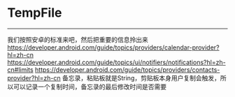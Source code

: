 # TempFile

***

我们按照安卓的标准来吧，然后把重要的信息拎出来
https://developer.android.com/guide/topics/providers/calendar-provider?hl=zh-cn
https://developer.android.com/guide/topics/ui/notifiers/notifications?hl=zh-cn#limits
https://developer.android.com/guide/topics/providers/contacts-provider?hl=zh-cn
备忘录，粘贴板就是String，剪贴板本身用户复制会触发，所以可以记录一个复制时间，备忘录的最后修改时间是否需要
